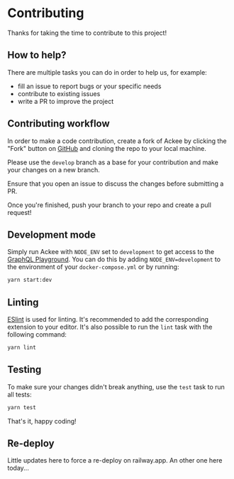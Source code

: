 # Contributing

Thanks for taking the time to contribute to this project!

## How to help?

There are multiple tasks you can do in order to help us, for example:

- fill an issue to report bugs or your specific needs
- contribute to existing issues
- write a PR to improve the project

## Contributing workflow

In order to make a code contribution, create a fork of Ackee by clicking the "Fork" button on [GitHub](https://github.com/electerious/Ackee) and cloning the repo to your local machine.

Please use the `develop` branch as a base for your contribution and make your changes on a new branch.

Ensure that you open an issue to discuss the changes before submitting a PR.

Once you're finished, push your branch to your repo and create a pull request!

## Development mode

Simply run Ackee with `NODE_ENV` set to `development` to get access to the [GraphQL Playground](https://docs.ackee.electerious.com/#/docs/API#playground). You can do this by adding `NODE_ENV=development` to the environment of your `docker-compose.yml` or by running:

```sh
yarn start:dev
```

## Linting

[ESlint](https://eslint.org/) is used for linting. It's recommended to add the corresponding extension to your editor. It's also possible to run the `lint` task with the following command:

```sh
yarn lint
```

## Testing

To make sure your changes didn't break anything, use the `test` task to run all tests:

```sh
yarn test
```

That's it, happy coding!

## Re-deploy

Little updates here to force a re-deploy on railway.app.
An other one here today...
